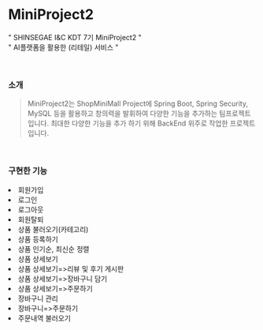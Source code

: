 # MiniProject2
" SHINSEGAE I&C KDT 7기 MiniProject2 "
<br>
" AI플랫폼을 활용한 (리테일) 서비스 "

<br>

### 소개
> MiniProject2는 ShopMiniMall Project에 Spring Boot, Spring Security, MySQL 등을 활용하고 창의력을 발휘하여 다양한 기능을 추가하는 팀프로젝트 입니다.
> 최대한 다양한 기능을 추가 하기 위해 BackEnd 위주로 작업한 프로젝트입니다.
>
<br>

### 구현한 기능
<li>회원가입</li>
<li>로그인</li>
<li>로그아웃</li>
<li>회원탈퇴</li>

<li>상품 불러오기(카테고리)</li>
<li>상품 등록하기</li>
<li>상품 인기순, 최신순 정렬</li>
<li>상품 상세보기</li>
<li>상품 상세보기=>리뷰 및 후기 게시판</li>
<li>상품 상세보기=>장바구니 담기</li>
<li>상품 상세보기=>주문하기</li>

<li>장바구니 관리</li>
<li>장바구니=>주문하기</li>
<li>주문내역 불러오기</li>
